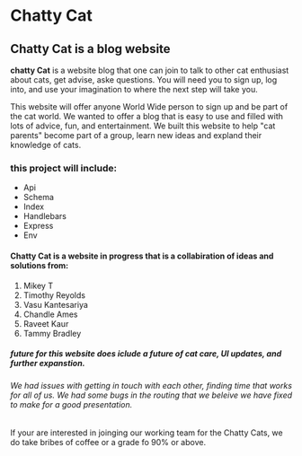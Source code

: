 # Chatty Cat

## Chatty Cat is a blog website

**chatty Cat** is a website blog  that one can join to talk to other cat enthusiast about cats, get advise, aske questions. You will need you to sign up, log into, and use your imagination to where the next step will take you.

This website will offer anyone World Wide person to sign up and be part of the cat world. We wanted to offer a blog that is easy to use and filled with lots of advice, fun, and entertainment. We built this website to help "cat parents" become part of a group, learn new ideas and expland their knowledge of cats. 

### this project will include:

- Api
- Schema
- Index
- Handlebars
- Express
- Env


#### Chatty Cat is a website in progress that is a collabiration of ideas and solutions from:

1. Mikey T
2. Timothy Reyolds
3. Vasu Kantesariya
4. Chandle Ames
5. Raveet Kaur
6. Tammy Bradley

##### future for this website does iclude a future of cat care, UI updates, and further expanstion. 
###### We had issues with getting in touch with each other, finding time that works for all of us.  We had some bugs in the routing that we beleive we have fixed to make for a good presentation.

If your are interested in joinging our working team for the 
Chatty Cats, we do take bribes of coffee or a grade fo 90% or above. 